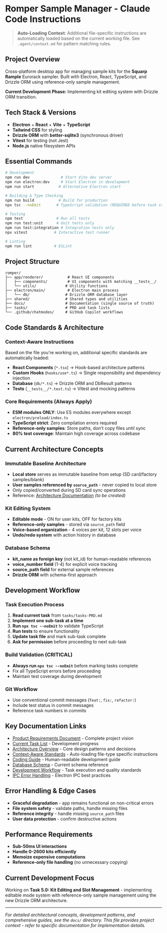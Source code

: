 # Romper Sample Manager - Claude Code Instructions

> **Auto-Loading Context**: Additional file-specific instructions are automatically loaded based on the current working file. See `.agent/context.md` for pattern matching rules.

## Project Overview
Cross-platform desktop app for managing sample kits for the **Squarp Rample** Eurorack sampler. Built with Electron, React, TypeScript, and Drizzle ORM using reference-only sample management.

**Current Development Phase:** Implementing kit editing system with Drizzle ORM transition.

## Tech Stack & Versions
- **Electron** + **React** + **Vite** + **TypeScript**
- **Tailwind CSS** for styling
- **Drizzle ORM** with **better-sqlite3** (synchronous driver)
- **Vitest** for testing (not Jest)
- **Node.js** native filesystem APIs

## Essential Commands
```bash
# Development
npm run dev              # Start Vite dev server
npm run electron:dev     # Start Electron in development
npm run start           # Alternative Electron start

# Building & Type Checking
npm run build           # Build for production
npx tsc --noEmit       # TypeScript validation (REQUIRED before task completion)

# Testing
npm test               # Run all tests
npm run test:unit      # Unit tests only
npm run test:integration # Integration tests only
npx vitest            # Interactive test runner

# Linting
npm run lint          # ESLint
```

## Project Structure
```
romper/
├── app/renderer/           # React UI components
│   ├── components/         # UI components with matching __tests__/
│   └── utils/             # Utility functions
├── electron/main/          # Electron main process
│   └── db/                # Drizzle ORM database layer
├── shared/                # Shared types and utilities
├── docs/                  # Documentation (single source of truth)
├── tasks/                 # PRD and task lists
└── .github/chatmodes/     # GitHub Copilot workflows
```

## Code Standards & Architecture

### Context-Aware Instructions
Based on the file you're working on, additional specific standards are automatically loaded:
- **React Components** (`*.tsx`) → Hook-based architecture patterns
- **Custom Hooks** (`hooks/use*.ts`) → Single responsibility and dependency injection
- **Database** (`db/*.ts`) → Drizzle ORM and DbResult patterns
- **Tests** (`__tests__/*.test.ts`) → Vitest and mocking patterns

### Core Requirements (Always Apply)
- **ESM modules ONLY**: Use ES modules everywhere except `electron/preload/index.ts`
- **TypeScript strict**: Zero compilation errors required
- **Reference-only samples**: Store paths, don't copy files until sync
- **80% test coverage**: Maintain high coverage across codebase

## Current Architecture Concepts

### Immutable Baseline Architecture
- **Local store** serves as immutable baseline from setup (SD card/factory samples/blank)
- **User samples referenced by `source_path`** - never copied to local store
- Only copied/converted during SD card sync operations
- Reference: [Architecture Documentation](./docs/architecture.md) *(to be created)*

### Kit Editing System
- **Editable mode** - ON for user kits, OFF for factory kits
- **Reference-only samples** - stored via `source_path` field
- **Voice-based organization** - 4 voices per kit, 12 slots per voice
- **Undo/redo system** with action history in database

### Database Schema
- **kit_name as foreign key** (not kit_id) for human-readable references
- **voice_number field** (1-4) for explicit voice tracking  
- **source_path field** for external sample references
- **Drizzle ORM** with schema-first approach

## Development Workflow

### Task Execution Process
1. **Read current task** from `tasks/tasks-PRD.md`
2. **Implement one sub-task at a time**
3. **Run `npx tsc --noEmit`** to validate TypeScript
4. **Run tests** to ensure functionality
5. **Update task file** and mark sub-task complete
6. **Ask for permission** before proceeding to next sub-task

### Build Validation (CRITICAL)
- **Always run `npx tsc --noEmit`** before marking tasks complete
- Fix all TypeScript errors before proceeding
- Maintain test coverage during development

### Git Workflow
- Use conventional commit messages (`feat:`, `fix:`, `refactor:`)
- Include test status in commit messages
- Reference task numbers in commits

## Key Documentation Links
- [Product Requirements Document](./tasks/PRD.md) - Complete project vision
- [Current Task List](./tasks/tasks-PRD.md) - Development progress
- [Architecture Overview](./docs/developer/architecture.md) - Core design patterns and decisions
- [Context-Aware Standards](./.agent/context.md) - Auto-loading file-type specific instructions
- [Coding Guide](./docs/developer/coding-guide.md) - Human-readable development guide
- [Database Schema](./docs/developer/romper-db.md) - Current schema reference
- [Development Workflow](./docs/developer/development-workflow.md) - Task execution and quality standards
- [IPC Error Handling](./.agent/patterns/ipc-error-handling.md) - Electron IPC best practices

## Error Handling & Edge Cases
- **Graceful degradation** - app remains functional on non-critical errors
- **File system safety** - validate paths, handle missing files
- **Reference integrity** - handle missing `source_path` files
- **User data protection** - confirm destructive actions

## Performance Requirements
- **Sub-50ms UI interactions**
- **Handle 0-2600 kits efficiently**
- **Memoize expensive computations**
- **Reference-only file handling** (no unnecessary copying)

## Current Development Focus
Working on **Task 5.0: Kit Editing and Slot Management** - implementing editable mode system with reference-only sample management using the new Drizzle ORM architecture.

---

*For detailed architectural concepts, development patterns, and comprehensive guides, see the `docs/` directory. This file provides project context - refer to specific documentation for implementation details.*